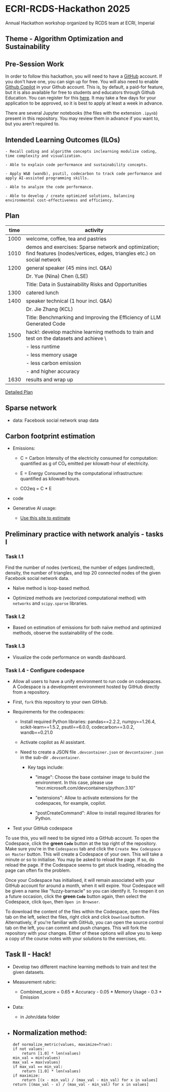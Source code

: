 # ECRI-RCDS-Hackathon 2025
Annual Hackathon workshop organized by RCDS team at ECRI, Imperial

## Theme - Algorithm Optimization and Sustainability

## Pre-Session Work

In order to follow this hackathon, you will need to have a [GitHub](https://github.com/home) account. If you don't have one, you can sign up for free. You will also need to enable [Github Copilot](https://github.com/features/copilot) in your Github account. This is, by default, a paid-for feature, but it is also available for free to students and educators through Github Education. You can register for this [here](https://github.com/edu). It may take a few days for your application to be approved, so it is best to apply at least a week in advance.

There are several Jupyter notebooks (the files with the extension `.ipynb`) present in this  repository. You may review them in advance if you want to, but you aren't required to.

## Intended Learning Outcomes (ILOs)

    - Recall coding and algorithm concepts inclearning modulize coding, time complexity and visualization.

    - Able to explain code performance and sustainability concepts.

    - Apply W&B (wandb), psutil, codecarbon to track code performance and apply AI-assisted programming skills.

    - Able to analyze the code performance.

    - Able to develop / create optimized solutions, balancing environmental cost-effectiveness and efficiency.

## Plan

time |activity|
|-----|--------|
|1000 | welcome, coffee, tea and pastries |
|1010 |demos and exercises: Sparse network and optimization; find features (nodes/vertices, edges, triangles etc.) on social network|
|1200 |general speaker (45 mins incl. Q&A)|
|     | Dr. Yue (Nina) Chen (LSE) |
|     | Title: Data in Sustainability Risks and Opportunities    |
|1300 |catered lunch|
|1400 |speaker technical (1 hour incl. Q&A)|
|     | Dr. Jie Zhang (KCL)|
|     | Title: Benchmarking and Improving the Efficiency of LLM Generated Code|
|1500 |hack!: develop machine learning methods to train and test on the datasets and achieve \ |
|     | - less runtime  |
|     | - less memory usage  |
|     | - less carbon emission  |
|     | - and higher accuracy |
|1630 |results and wrap up|

[Detailed Plan](plan.md)

## Sparse network

- data: Facebook social network snap data

## Carbon footprint estimation

- Emissions: 

    - C = Carbon Intensity of the electricity consumed for computation: quantified as g of CO₂ emitted per kilowatt-hour of electricity.

    - E = Energy Consumed by the computational infrastructure: quantified as kilowatt-hours.

    - CO2eq = C * E

- code

- Generative AI usage:
    - [Use this site to estimate](https://huggingface.co/spaces/genai-impact/ecologits-calculator)

## Preliminary practice with network analyis - tasks I 

### Task I.1

Find the number of nodes (vertices), the number of edges (undirected), density, the number of triangles, and top 20 connected nodes of the given Facebook social network data.

- Naïve method is loop-based method.

- Optimized methods are (vectorized computational method) with `networks` and `scipy.sparse` libraries.

### Task I.2

- Based on estimation of emissions for both naïve method and optimized methods, observe the sustainability of the code.

### Task I.3

- Visualize the code performance on wandb dashboard.

### Task I.4  - Configure codespace

- Allow all users to have a unify environment to run code on codespaces. A Codespace is a development environment hosted by GitHub directly from a repository. 

- First, `fork` this repository to your own GitHub.

- Requirements for the codespaces:

    - Install required Python libraries: pandas==2.2.2, numpy==1.26.4, scikit-learn==1.5.2, psutil==6.0.0, codecarbon==3.0.2, wandb==0.21.0

    - Activate copilot as AI assistant.

    - Need to create a JSON file `.devcontainer.json` or `devcontainer.json` in the sub-dir `.devcontainer`.

        - Key tags include:

            - "image": Choose the base container image to build the environment. In this case, please use "mcr.microsoft.com/devcontainers/python:3.10"

            - "extensions": Allow to activate extensions for the codespaces, for example, copilot.

            - "postCreateCommand": Allow to install required libraries for Python.

- Test your GitHub codespace

To use this, you will need to be signed into a GitHub account. To open the Codespace, click the **green `Code`** button at the top right of the repository. Make sure you're in the `Codespaces` tab and click the `Create New Codespace on Master` button. This will create a Codespace of your own. This will take a minute or so to initialise. You may be asked to reload the page. If so, do reload the page. If the Codespace seems to get stuck loading, reloading the page can often fix the problem.

Once your Codespace has initialised, it will remain associated with your GitHub account for around a month, when it will expire. Your Codespace will be given a name like "fuzzy-barnacle" so you can identify it. To reopen it on a future occasion, click the **green `Code`** button again, then select the Codespace, click `Open`, then `Open in Browser`.

To download the content of the files within the Codespace, open the Files tab on the left, select the files, right click and click `Download` button. Alternatively, if you're familiar with GitHub, you can open the source control tab on the left, you can commit and push changes. This will fork the repository with your changes. Either of these options will allow you to keep a copy of the course notes with your solutions to the exercises, etc.

## Task II - Hack!

- Develop two different machine learning methods to train and test the given datasets.

- Measurement rubric:
    - Combined_score = 0.65 * Accuracy - 0.05 * Memory Usage - 0.3 * Emission

- Data:
    - in John/data folder

- Normalization method:
    - 
    ```
    def normalize_metric(values, maximize=True):
    if not values:
        return [1.0] * len(values)
    min_val = min(values)
    max_val = max(values)
    if max_val == min_val:
        return [1.0] * len(values)
    if maximize:
        return [(x - min_val) / (max_val - min_val) for x in values]
    return [(max_val - x) / (max_val - min_val) for x in values]
    ```


